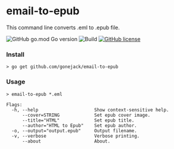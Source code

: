 # email-to-epub

This command line converts .eml to .epub file.

![GitHub go.mod Go version](https://img.shields.io/github/go-mod/go-version/gonejack/email-to-epub)
![Build](https://github.com/gonejack/email-to-epub/actions/workflows/go.yml/badge.svg)
[![GitHub license](https://img.shields.io/github/license/gonejack/email-to-epub.svg?color=blue)](LICENSE)

### Install
```shell
> go get github.com/gonejack/email-to-epub
```

### Usage
```shell
> email-to-epub *.eml
```
```
Flags:
  -h, --help                     Show context-sensitive help.
      --cover=STRING             Set epub cover image.
      --title="HTML"             Set epub title.
      --author="HTML to Epub"    Set epub author.
  -o, --output="output.epub"     Output filename.
  -v, --verbose                  Verbose printing.
      --about                    About.
```
